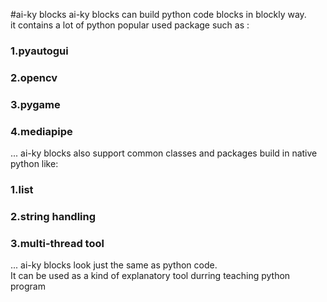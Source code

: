 #ai-ky blocks
ai-ky blocks can build python code blocks in blockly way.  
it contains a lot of python popular used package such as :
### 1.pyautogui  
### 2.opencv  
### 3.pygame  
### 4.mediapipe  
...
ai-ky blocks also support common classes and packages 
build in native python like:  
### 1.list
### 2.string handling
### 3.multi-thread tool
...
ai-ky blocks look just the same as python code.  
It can be used as a kind of explanatory tool durring teaching python program 
